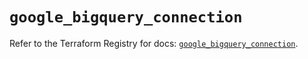 # `google_bigquery_connection`

Refer to the Terraform Registry for docs: [`google_bigquery_connection`](https://registry.terraform.io/providers/hashicorp/google-beta/6.35.0/docs/resources/google_bigquery_connection).
